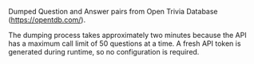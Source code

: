 Dumped Question and Answer pairs from Open Trivia Database (https://opentdb.com/).

The dumping process takes approximately two minutes because the API has a maximum call limit of 50 questions at a time. A fresh API token is generated during runtime, so no configuration is required.
